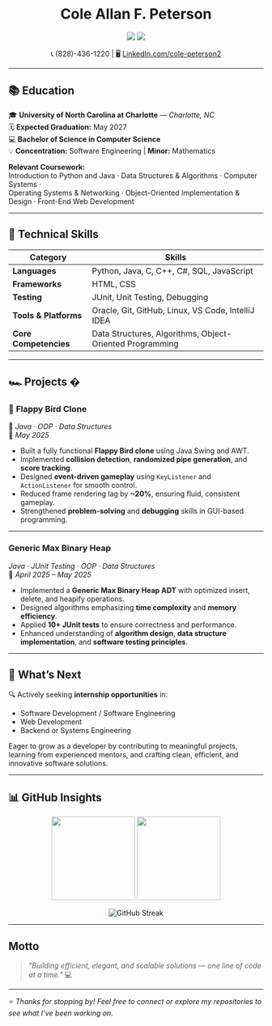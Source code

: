 <h1 align="center"> Cole Allan F. Peterson </h1>

<p align="center">
  <a href="mailto:colepeterson05@icloud.com"><img src="https://img.shields.io/badge/Email-colepeterson05%40icloud.com-blue?style=for-the-badge&logo=gmail" /></a>
  <a href="https://www.linkedin.com/in/cole-peterson2/"><img src="https://img.shields.io/badge/LinkedIn-Cole%20Peterson-0077B5?style=for-the-badge&logo=linkedin" /></a>
</p>

<p align="center">
📞 (828)-436-1220 |  🖥️ <a href="https://www.linkedin.com/in/cole-peterson2/">LinkedIn.com/cole-peterson2</a>
</p>

---

## 📚 Education

🎓 **University of North Carolina at Charlotte** — *Charlotte, NC*  
🗓️ **Expected Graduation:** May 2027  
💻 **Bachelor of Science in Computer Science**  
💡 **Concentration:** Software Engineering | **Minor:** Mathematics  

**Relevant Coursework:**  
Introduction to Python and Java · Data Structures & Algorithms · Computer Systems ·  
Operating Systems & Networking · Object-Oriented Implementation & Design · Front-End Web Development  

---

## 🧠 Technical Skills

| **Category** | **Skills** |
|---------------|------------|
| **Languages** | Python, Java, C, C++, C#, SQL, JavaScript |
| **Frameworks** | HTML, CSS |
| **Testing** | JUnit, Unit Testing, Debugging |
| **Tools & Platforms** | Oracle, Git, GitHub, Linux, VS Code, IntelliJ IDEA |
| **Core Competencies** | Data Structures, Algorithms, Object-Oriented Programming |

---

## 🏎️ Projects �

### 🦢 **Flappy Bird Clone**  
🧩 *Java · OOP · Data Structures*  
📅 *May 2025*  
- Built a fully functional **Flappy Bird clone** using Java Swing and AWT.  
- Implemented **collision detection**, **randomized pipe generation**, and **score tracking**.  
- Designed **event-driven gameplay** using `KeyListener` and `ActionListener` for smooth control.  
- Reduced frame rendering lag by **~20%**, ensuring fluid, consistent gameplay.  
- Strengthened **problem-solving** and **debugging** skills in GUI-based programming.

---

###  **Generic Max Binary Heap**  
 *Java · JUnit Testing · OOP · Data Structures*  
📅 *April 2025 – May 2025*  
- Implemented a **Generic Max Binary Heap ADT** with optimized insert, delete, and heapify operations.  
- Designed algorithms emphasizing **time complexity** and **memory efficiency**.  
- Applied **10+ JUnit tests** to ensure correctness and performance.  
- Enhanced understanding of **algorithm design**, **data structure implementation**, and **software testing principles**.

---

## 🧭 What’s Next

🔍 Actively seeking **internship opportunities** in:  
- Software Development / Software Engineering  
- Web Development  
- Backend or Systems Engineering  

Eager to grow as a developer by contributing to meaningful projects, learning from experienced mentors, and crafting clean, efficient, and innovative software solutions.  

---

## 📊 GitHub Insights

<p align="center">
  <img src="https://github-readme-stats.vercel.app/api?username=ColePeterson05&show_icons=true&theme=radical&hide_border=true&count_private=true" height="165px"/>
  <img src="https://github-readme-stats.vercel.app/api/top-langs/?username=ColePeterson05&layout=compact&theme=radical&hide_border=true" height="165px"/>
</p>

<p align="center">
  <img src="https://streak-stats.demolab.com?user=ColePeterson05&theme=radical&hide_border=true" alt="GitHub Streak" />
</p>

---

##  Motto

> *"Building efficient, elegant, and scalable solutions — one line of code at a time."* 💻

---

⭐️ *Thanks for stopping by! Feel free to connect or explore my repositories to see what I’ve been working on.*
